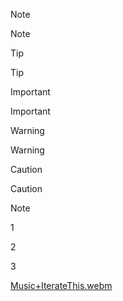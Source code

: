 > [!NOTE]
> Note

> [!TIP]
> Tip

> [!IMPORTANT]
> Important

> [!WARNING]
> Warning

> [!CAUTION]
> Caution

> [!NOTE]
> 1
>
> 2
> 
> 3


[Music+IterateThis.webm](https://github.com/user-attachments/assets/685f8d2f-c49d-465a-9f5a-395be45cbeaa)
